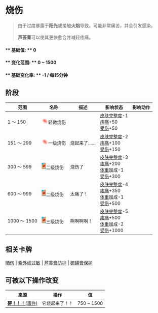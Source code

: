 # 烧伤  
> 由于过度暴露于<b>阳光</b>或接触<b>火焰</b>导致。可能非常痛苦，并会引发感染。<br><br><b>芦荟膏</b>可以使其更快愈合并减轻疼痛。  
  
#### ** 基础值: ** 0   
#### ** 变化范围: ** 0 ~ 1500  
#### ** 基础变化率: ** -1 / 每15分钟  
## 阶段  
范围  |  名称  |  描述  |  影响状态  |  影响动作  
----  |  ----  |  ----  |  ----  |  ----  
1 ～ 150  |  <img decoding="async" src="Sprite/Sunburn.png" href="a.md" style="max-width:20px;max-height:20px;">轻微烧伤  |    |  [皮肤完整度](SkinIntegrity.md)-1<br>[疼痛](Pain.md)+50<br>[受伤](Wounds.md)+50  |    
151 ～ 299  |  <img decoding="async" src="Sprite/Sunburn.png" href="a.md" style="max-width:20px;max-height:20px;">一级烧伤  |  烧起来了……  |  [皮肤完整度](SkinIntegrity.md)-2<br>[疼痛](Pain.md)+100<br>[受伤](Wounds.md)+150  |    
300 ～ 599  |  <img decoding="async" src="Sprite/Abrasion.png" href="a.md" style="max-width:20px;max-height:20px;">二级烧伤  |  烧伤了  |  [皮肤完整度](SkinIntegrity.md)-3<br>[疼痛](Pain.md)+200<br>[体重](Weight.md)加成-1<br>[受伤](Wounds.md)+300  |    
600 ～ 999  |  <img decoding="async" src="Sprite/Abrasion.png" href="a.md" style="max-width:20px;max-height:20px;">二级烧伤  |  太痛了！  |  [皮肤完整度](SkinIntegrity.md)-4<br>[疼痛](Pain.md)+350<br>[体重](Weight.md)加成-1<br>[受伤](Wounds.md)+500  |    
1000 ～ 1500  |  <img decoding="async" src="Sprite/Abrasion.png" href="a.md" style="max-width:20px;max-height:20px;">三级烧伤  |  啊啊啊啊！  |  [皮肤完整度](SkinIntegrity.md)-5<br>[疼痛](Pain.md)+500<br>[体重](Weight.md)加成-2<br>[受伤](Wounds.md)+1000  |    
## 相关卡牌  
[晒伤](Sunburn.md)  |  [紫外线过敏](SunAllergy.md)  |  [芦荟膏防护](AloeVeraGelProtection.md)  |  [硫磺膏保护](BrimstoneGelProtection.md)  
## 可被以下操作改变  
来源  |  操作  |  值  
----  |  ----  |  ----  
[<b>砰！！！</b>(事件)](Event_JerrycanExplosion.md)  |  它烧起来了！！  |  750 ~ 1500  


<script>document.title="烧伤 - 卡牌生存百科 Card Survival Wiki";</script>